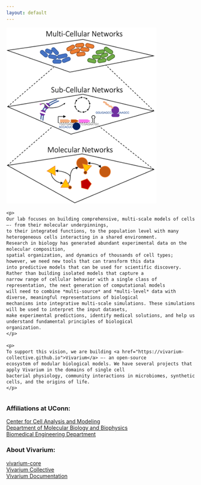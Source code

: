 ```yaml
---
layout: default
---
```


<div style="overflow: auto;">
    <img class="float-right" src="https://raw.githubusercontent.com/eagmon/eagmon.github.io/master/images/multiscale_network.png" alt="MultiscaleNetwork" width="400" />
    
    <p>
    Our lab focuses on building comprehensive, multi-scale models of cells –- from their molecular underpinnings, 
    to their integrated functions, to the population level with many heterogeneous cells interacting in a shared environment. 
    Research in biology has generated abundant experimental data on the molecular composition, 
    spatial organization, and dynamics of thousands of cell types; however, we need new tools that can transform this data 
    into predictive models that can be used for scientific discovery. Rather than building isolated models that capture a 
    narrow range of cellular behavior with a single class of representation, the next generation of computational models 
    will need to combine *multi-source* and *multi-level* data with diverse, meaningful representations of biological 
    mechanisms into integrative multi-scale simulations. These simulations will be used to interpret the input datasets, 
    make experimental predictions, identify medical solutions, and help us understand fundamental principles of biological 
    organization.
    </p>

    <p>
    To support this vision, we are building <a href="https://vivarium-collective.github.io">Vivarium</a> –- an open-source 
    ecosystem of modular biological models. We have several projects that apply Vivarium in the domains of single cell 
    bacterial physiology, community interactions in microbiomes, synthetic cells, and the origins of life.
    </p>
</div>

### Affiliations at UConn: 

[Center for Cell Analysis and Modeling](https://health.uconn.edu/cell-analysis-modeling/) \
[Department of Molecular Biology and Biophysics](https://health.uconn.edu/molecular-biology-biophysics/) \
[Biomedical Engineering Department](https://www.bme.uconn.edu) 


### About Vivarium: 

[vivarium-core](https://github.com/vivarium-collective/vivarium-core) \
[Vivarium Collective](https://vivarium-collective.github.io) \
[Vivarium Documentation](https://vivarium-core.readthedocs.io/en/latest/) 
